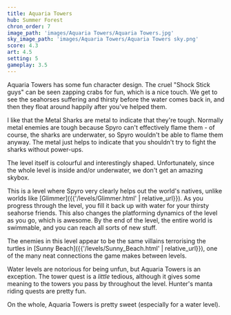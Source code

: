 ```yaml
---
title: Aquaria Towers
hub: Summer Forest
chron_order: 7
image_path: 'images/Aquaria Towers/Aquaria Towers.jpg'
sky_image_path: 'images/Aquaria Towers/Aquaria Towers sky.png'
score: 4.3
art: 4.5
setting: 5
gameplay: 3.5
---
```

Aquaria Towers has some fun character design. The cruel "Shock Stick guys" can be seen zapping crabs for fun, which is a nice touch. We get to see the seahorses suffering and thirsty before the water comes back in, and then they float around happily after you've helped them. 

I like that the Metal Sharks are metal to indicate that they're tough. Normally metal enemies are tough because Spyro can't effectively flame them - of course, the sharks are underwater, so Spyro wouldn't be able to flame them anyway. The metal just helps to indicate that you shouldn't try to fight the sharks without power-ups.

The level itself is colourful and interestingly shaped. Unfortunately, since the whole level is inside and/or underwater, we don't get an amazing skybox.
<!--excerpt-->
This is a level where Spyro very clearly helps out the world's natives, unlike worlds like [Glimmer]({{'/levels/Glimmer.html' | relative_url}}). As you progress through the level, you fill it back up with water for your thirsty seahorse friends. This also changes the platforming dynamics of the level as you go, which is awesome. By the end of the level, the entire world is swimmable, and you can reach all sorts of new stuff. 

The enemies in this level appear to be the same villains terrorising the turtles in [Sunny Beach]({{'/levels/Sunny_Beach.html' | relative_url}}), one of the many neat connections the game makes between levels.
<!--excerpt-->
Water levels are notorious for being unfun, but Aquaria Towers is an exception. The tower quest is a *little* tedious, although it gives some meaning to the towers you pass by throughout the level. Hunter's manta riding quests are pretty fun.
<!--excerpt-->
On the whole, Aquaria Towers is pretty sweet (especially for a water level).